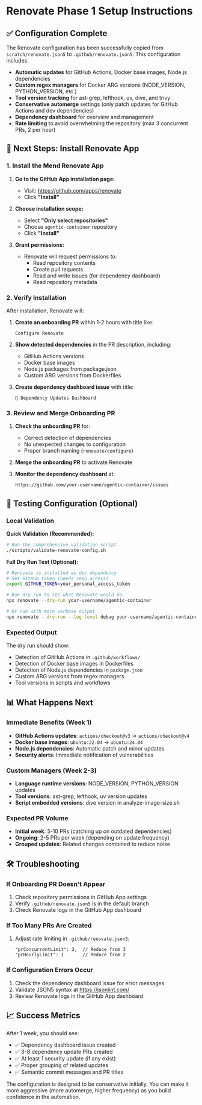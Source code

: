 # Renovate Phase 1 Setup Instructions

## ✅ Configuration Complete

The Renovate configuration has been successfully copied from `scratch/renovate.json5` to `.github/renovate.json5`. This configuration includes:

- **Automatic updates** for GitHub Actions, Docker base images, Node.js dependencies
- **Custom regex managers** for Docker ARG versions (NODE_VERSION, PYTHON_VERSION, etc.)
- **Tool version tracking** for ast-grep, lefthook, uv, dive, and trivy
- **Conservative automerge** settings (only patch updates for GitHub Actions and dev dependencies)
- **Dependency dashboard** for overview and management
- **Rate limiting** to avoid overwhelming the repository (max 3 concurrent PRs, 2 per hour)

## 🚀 Next Steps: Install Renovate App

### 1. Install the Mend Renovate App

1. **Go to the GitHub App installation page:**
   - Visit: https://github.com/apps/renovate
   - Click **"Install"**

2. **Choose installation scope:**
   - Select **"Only select repositories"**
   - Choose `agentic-container` repository
   - Click **"Install"**

3. **Grant permissions:**
   - Renovate will request permissions to:
     - Read repository contents
     - Create pull requests
     - Read and write issues (for dependency dashboard)
     - Read repository metadata

### 2. Verify Installation

After installation, Renovate will:

1. **Create an onboarding PR** within 1-2 hours with title like:
   ```
   Configure Renovate
   ```

2. **Show detected dependencies** in the PR description, including:
   - GitHub Actions versions
   - Docker base images
   - Node.js packages from package.json
   - Custom ARG versions from Dockerfiles

3. **Create dependency dashboard issue** with title:
   ```
   🤖 Dependency Updates Dashboard
   ```

### 3. Review and Merge Onboarding PR

1. **Check the onboarding PR** for:
   - Correct detection of dependencies
   - No unexpected changes to configuration
   - Proper branch naming (`renovate/configure`)

2. **Merge the onboarding PR** to activate Renovate

3. **Monitor the dependency dashboard** at:
   ```
   https://github.com/your-username/agentic-container/issues
   ```

## 🔧 Testing Configuration (Optional)

### Local Validation

**Quick Validation (Recommended):**
```bash
# Run the comprehensive validation script
./scripts/validate-renovate-config.sh
```

**Full Dry Run Test (Optional):**
```bash
# Renovate is installed as dev dependency
# Set GitHub token (needs repo access)
export GITHUB_TOKEN=your_personal_access_token

# Run dry-run to see what Renovate would do
npx renovate --dry-run your-username/agentic-container

# Or run with more verbose output
npx renovate --dry-run --log-level debug your-username/agentic-container
```

### Expected Output

The dry run should show:
- Detection of GitHub Actions in `.github/workflows/`
- Detection of Docker base images in Dockerfiles
- Detection of Node.js dependencies in `package.json`
- Custom ARG versions from regex managers
- Tool versions in scripts and workflows

## 📊 What Happens Next

### Immediate Benefits (Week 1)
- **GitHub Actions updates**: `actions/checkout@v3` → `actions/checkout@v4`
- **Docker base images**: `ubuntu:22.04` → `ubuntu:24.04`
- **Node.js dependencies**: Automatic patch and minor updates
- **Security alerts**: Immediate notification of vulnerabilities

### Custom Managers (Week 2-3)
- **Language runtime versions**: NODE_VERSION, PYTHON_VERSION updates
- **Tool versions**: ast-grep, lefthook, uv version updates
- **Script embedded versions**: dive version in analyze-image-size.sh

### Expected PR Volume
- **Initial week**: 5-10 PRs (catching up on outdated dependencies)
- **Ongoing**: 2-5 PRs per week (depending on update frequency)
- **Grouped updates**: Related changes combined to reduce noise

## 🛠 Troubleshooting

### If Onboarding PR Doesn't Appear
1. Check repository permissions in GitHub App settings
2. Verify `.github/renovate.json5` is in the default branch
3. Check Renovate logs in the GitHub App dashboard

### If Too Many PRs Are Created
1. Adjust rate limiting in `.github/renovate.json5`:
   ```json5
   "prConcurrentLimit": 2,  // Reduce from 3
   "prHourlyLimit": 1       // Reduce from 2
   ```

### If Configuration Errors Occur
1. Check the dependency dashboard issue for error messages
2. Validate JSON5 syntax at https://jsonlint.com/
3. Review Renovate logs in the GitHub App dashboard

## 📈 Success Metrics

After 1 week, you should see:
- ✅ Dependency dashboard issue created
- ✅ 3-8 dependency update PRs created
- ✅ At least 1 security update (if any exist)
- ✅ Proper grouping of related updates
- ✅ Semantic commit messages and PR titles

The configuration is designed to be conservative initially. You can make it more aggressive (more automerge, higher frequency) as you build confidence in the automation.
